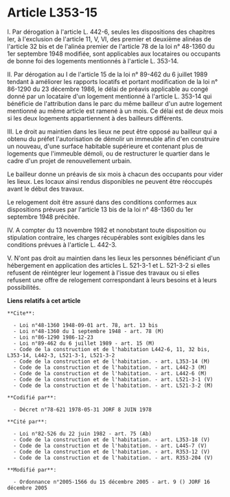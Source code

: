 # Article L353-15

I. Par dérogation à l'article L. 442-6, seules les dispositions des chapitres Ier, à l'exclusion de l'article 11, V, VI, des
premier et deuxième alinéas de l'article 32 bis et de l'alinéa premier de l'article 78 de la loi n° 48-1360 du 1er septembre
1948 modifiée, sont applicables aux locataires ou occupants de bonne foi des logements mentionnés à l'article L. 353-14.

II. Par dérogation au I de l'article 15 de la loi n° 89-462 du 6 juillet 1989 tendant à améliorer les rapports locatifs et
portant modification de la loi n° 86-1290 du 23 décembre 1986, le délai de préavis applicable au congé donné par un locataire
d'un logement mentionné à l'article L. 353-14 qui bénéficie de l'attribution dans le parc du même bailleur d'un autre
logement mentionné au même article est ramené à un mois. Ce délai est de deux mois si les deux logements appartiennent à des
bailleurs différents.

III. Le droit au maintien dans les lieux ne peut être opposé au bailleur qui a obtenu du préfet l'autorisation de démolir un
immeuble afin d'en construire un nouveau, d'une surface habitable supérieure et contenant plus de logements que l'immeuble
démoli, ou de restructurer le quartier dans le cadre d'un projet de renouvellement urbain.

Le bailleur donne un préavis de six mois à chacun des occupants pour vider les lieux. Les locaux ainsi rendus disponibles ne
peuvent être réoccupés avant le début des travaux.

Le relogement doit être assuré dans des conditions conformes aux dispositions prévues par l'article 13 bis de la loi n°
48-1360 du 1er septembre 1948 précitée.

IV.  A compter du 13 novembre 1982 et nonobstant toute disposition ou stipulation contraire, les charges récupérables sont
exigibles dans les conditions prévues à l'article L. 442-3.

V. N'ont pas droit au maintien dans les lieux les personnes bénéficiant d'un hébergement en application des articles L.
521-3-1 et L. 521-3-2 si elles refusent de réintégrer leur logement à l'issue des travaux ou si elles refusent une offre de
relogement correspondant à leurs besoins et à leurs possibilités.

**Liens relatifs à cet article**

	**Cite**:

	  - Loi n°48-1360 1948-09-01 art. 78, art. 13 bis
	  - Loi n°48-1360 du 1 septembre 1948 - art. 78 (M)
	  - Loi n°86-1290 1986-12-23
	  - Loi n°89-462 du 6 juillet 1989 - art. 15 (M)
	  - Code de la construction et de l'habitation L442-6, 11, 32 bis, L353-14, L442-3, L521-3-1, L521-3-2
	  - Code de la construction et de l'habitation. - art. L353-14 (M)
	  - Code de la construction et de l'habitation. - art. L442-3 (M)
	  - Code de la construction et de l'habitation. - art. L442-6 (M)
	  - Code de la construction et de l'habitation. - art. L521-3-1 (V)
	  - Code de la construction et de l'habitation. - art. L521-3-2 (M)

	**Codifié par**:

	  - Décret n°78-621 1978-05-31 JORF 8 JUIN 1978

	**Cité par**:

	  - Loi n°82-526 du 22 juin 1982 - art. 75 (Ab)
	  - Code de la construction et de l'habitation. - art. L353-18 (V)
	  - Code de la construction et de l'habitation. - art. L445-7 (V)
	  - Code de la construction et de l'habitation. - art. R353-12 (V)
	  - Code de la construction et de l'habitation. - art. R353-204 (V)

	**Modifié par**:

	  - Ordonnance n°2005-1566 du 15 décembre 2005 - art. 9 () JORF 16 décembre 2005
